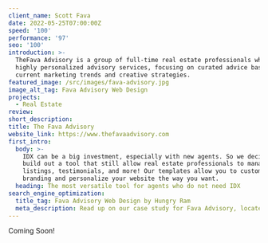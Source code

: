 ```yaml
---
client_name: Scott Fava
date: 2022-05-25T07:00:00Z
speed: '100'
performance: '97'
seo: '100'
introduction: >-
  TheFava Advisory is a group of full-time real estate professionals who provide
  highly personalized advisory services, focusing on curated advice based around
  current marketing trends and creative strategies.
featured_image: /src/images/fava-advisory.jpg
image_alt_tag: Fava Advisory Web Design
projects:
  - Real Estate
review:
short_description:
title: The Fava Advisory
website_link: https://www.thefavaadvisory.com
first_intro:
  body: >-
    IDX can be a big investment, especially with new agents. So we decided to
    build out a tool that still allow real estate professionals to manage their
    listings, testimonials, and more! Our templates allow you to customize your
    branding and personalize your website the way you want.
  heading: The most versatile tool for agents who do not need IDX
search_engine_optimization:
  title_tag: Fava Advisory Web Design by Hungry Ram
  meta_description: Read up on our case study for Fava Advisory, located in New York.
---
```

Coming Soon\!
